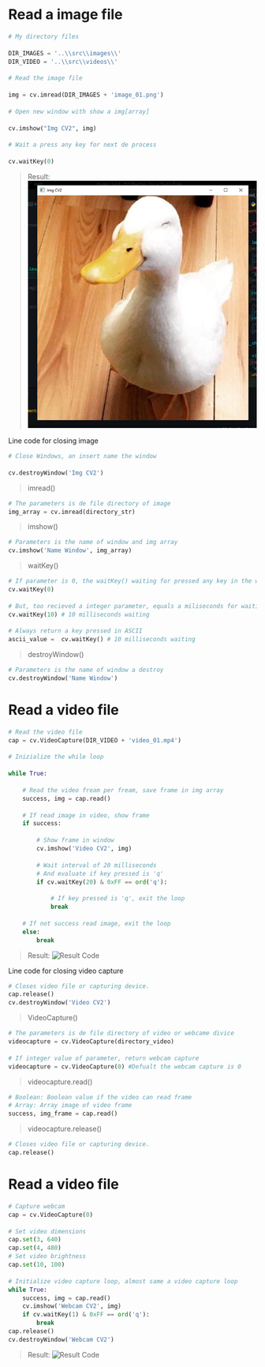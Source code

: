 # Read a image file
```python
# My directory files

DIR_IMAGES = '..\\src\\images\\'
DIR_VIDEO = '..\\src\\videos\\'

# Read the image file

img = cv.imread(DIR_IMAGES + 'image_01.png')

# Open new window with show a img[array]

cv.imshow("Img CV2", img)

# Wait a press any key for next de process

cv.waitKey(0)
```
> Result:
> ![Result Code](../src/results/result_01.png)

Line code for closing image

```python
# Close Windows, an insert name the window

cv.destroyWindow('Img CV2')
```

> imread()
```python
# The parameters is de file directory of image
img_array = cv.imread(directory_str)
```

> imshow()
```python
# Parameters is the name of window and img array
cv.imshow('Name Window', img_array)
```

> waitKey()
```python
# If parameter is 0, the waitKey() waiting for pressed any key in the window, and go th read next code
cv.waitKey(0)

# But, too recieved a integer parameter, equals a miliseconds for waiting lapse
cv.waitKey(10) # 10 milliseconds waiting

# Always return a key pressed in ASCII
ascii_value =  cv.waitKey() # 10 milliseconds waiting
```

> destroyWindow()
```python
# Parameters is the name of window a destroy
cv.destroyWindow('Name Window')
```

# Read a video file

```python
# Read the video file
cap = cv.VideoCapture(DIR_VIDEO + 'video_01.mp4')

# Inizialize the while loop

while True:

    # Read the video fream per fream, save frame in img array
    success, img = cap.read()

    # If read image in video, show frame
    if success:

        # Show frame in window
        cv.imshow('Video CV2', img)

        # Wait interval of 20 milliseconds
        # And evaluate if key pressed is 'q'
        if cv.waitKey(20) & 0xFF == ord('q'):

            # If key pressed is 'q', exit the loop
            break

    # If not success read image, exit the loop
    else:
        break
```

> Result:
> ![Result Code](../src/results/result_02.gif)

Line code for closing video capture

```python
# Closes video file or capturing device.
cap.release()
cv.destroyWindow('Video CV2')
```

> VideoCapture()
```python
# The parameters is de file directory of video or webcame divice
videocapture = cv.VideoCapture(directory_video)

# If integer value of parameter, return webcam capture
videocapture = cv.VideoCapture(0) #Defualt the webcam capture is 0
```

> videocapture.read()
```python
# Boolean: Boolean value if the video can read frame
# Array: Array image of video frame
success, img_frame = cap.read()
```

> videocapture.release()
```python
# Closes video file or capturing device.
cap.release()
```

# Read a video file

```python
# Capture webcam
cap = cv.VideoCapture(0)

# Set video dimensions
cap.set(3, 640)
cap.set(4, 480)
# Set video brightness
cap.set(10, 100)

# Initialize video capture loop, almost same a video capture loop
while True:
    success, img = cap.read()
    cv.imshow('Webcam CV2', img)
    if cv.waitKey(1) & 0xFF == ord('q'):
        break
cap.release()
cv.destroyWindow('Webcam CV2')
```

> Result:
> ![Result Code](../src/results/result_03.gif)